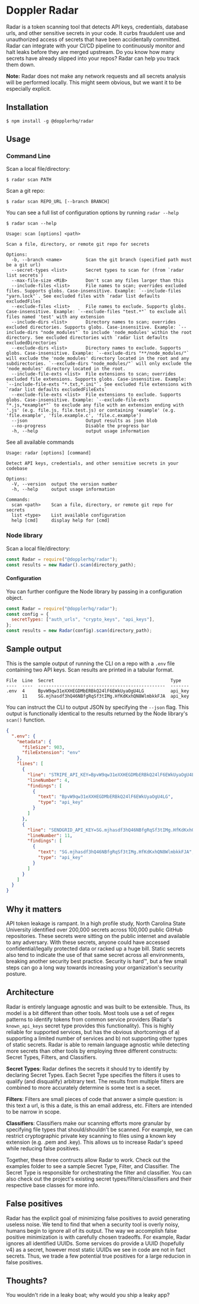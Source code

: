 # Doppler Radar

Radar is a token scanning tool that detects API keys, credentials, database urls, and other sensitive secrets in your code. It curbs fraudulent use and unauthorized access of secrets that have been accidentally committed. Radar can integrate with your CI/CD pipeline to continuously monitor and halt leaks before they are merged upstream. Do you know how many secrets have already slipped into your repos? Radar can help you track them down.

**Note:** Radar does not make any network requests and all secrets analysis will be performed locally. This might seem obvious, but we want it to be especially explicit.

## Installation

```
$ npm install -g @dopplerhq/radar
```

## Usage

### Command Line

Scan a local file/directory:
```
$ radar scan PATH
```

Scan a git repo:
```
$ radar scan REPO_URL [--branch BRANCH]
```

You can see a full list of configuration options by running `radar --help`
```
$ radar scan --help

Usage: scan [options] <path>

Scan a file, directory, or remote git repo for secrets

Options:
  -b, --branch <name>         Scan the git branch (specified path must be a git url)
  --secret-types <list>       Secret types to scan for (from `radar list secrets`)
  --max-file-size <MiB>       Don't scan any files larger than this
  --include-files <list>      File names to scan; overrides excluded files. Supports globs. Case-insensitive. Example: `--include-files "yarn.lock"`. See excluded files with `radar list defaults excludedFiles`
  --exclude-files <list>      File names to exclude. Supports globs. Case-insensitive. Example: `--exclude-files "test.*"` to exclude all files named 'test' with any extension
  --include-dirs <list>       Directory names to scan; overrides excluded directories. Supports globs. Case-insensitive. Example: `--include-dirs "node_modules"` to include 'node_modules' within the root directory. See excluded directories with `radar list defaults excludedDirectories`
  --exclude-dirs <list>       Directory names to exclude. Supports globs. Case-insensitive. Example: `--exclude-dirs "**/node_modules/"` will exclude the 'node_modules' directory located in the root and any subdirectories. `--exclude-dirs "node_modules/"` will only exclude the 'node_modules' directory located in the root.
  --include-file-exts <list>  File extensions to scan; overrides excluded file extensions. Supports globs. Case-insensitive. Example: `--include-file-exts "*.txt,*.ini"`. See excluded file extensions with `radar list defaults excludedFileExts`
  --exclude-file-exts <list>  File extensions to exclude. Supports globs. Case-insensitive. Example: `--exclude-file-exts "*.js,*example*"` to exclude any file with an extension ending with '.js' (e.g. file.js, file.test.js) or containing 'example' (e.g. 'file.example', 'file.example.c', 'file.c.example')
  --json                      Output results as json blob
  --no-progress               Disable the progress bar
  -h, --help                  output usage information
```

See all available commands
```
Usage: radar [options] [command]

Detect API keys, credentials, and other sensitive secrets in your codebase

Options:
  -V, --version  output the version number
  -h, --help     output usage information

Commands:
  scan <path>    Scan a file, directory, or remote git repo for secrets
  list <type>    List available configuration
  help [cmd]     display help for [cmd]
```

### Node library

Scan a local file/directory:

``` js
const Radar = require("@dopplerhq/radar");
const results = new Radar().scan(directory_path);
```

#### Configuration

You can further configure the Node library by passing in a configuration object.

``` js
const Radar = require("@dopplerhq/radar");
const config = {
  secretTypes: ["auth_urls", "crypto_keys", "api_keys"],
};
const results = new Radar(config).scan(directory_path);
```

## Sample output

This is the sample output of running the CLI on a repo with a `.env` file containing two API keys. Scan results are printed in a tabular format.

```
File  Line  Secret                                            Type
----  ----  ------------------------------------------------  -------
.env  4     BpvW9qw31eXXHEGDMbERBkQ24lF6EWkUyaOgU4LG          api_key
      11    SG.mjhasdf3hQ46NBfgRqSf3tIMg.HfKdKxhQN8WlmbkkFJA  api_key
```

You can instruct the CLI to output JSON by specifying the `--json` flag. This output is functionally identical to the results returned by the Node library's `scan()` function.

```json
{
  ".env": {
    "metadata": {
      "fileSize": 903,
      "fileExtension": "env"
    },
    "lines": [
      {
        "line": "STRIPE_API_KEY=BpvW9qw31eXXHEGDMbERBkQ24lF6EWkUyaOgU4LG",
        "lineNumber": 4,
        "findings": [
          {
            "text": "BpvW9qw31eXXHEGDMbERBkQ24lF6EWkUyaOgU4LG",
            "type": "api_key"
          }
        ]
      },
      {
        "line": "SENDGRID_API_KEY=SG.mjhasdf3hQ46NBfgRqSf3tIMg.HfKdKxhQN8WlmbkkFJA",
        "lineNumber": 11,
        "findings": [
          {
            "text": "SG.mjhasdf3hQ46NBfgRqSf3tIMg.HfKdKxhQN8WlmbkkFJA",
            "type": "api_key"
          }
        ]
      }
    ]
  }
}
```

## Why it matters
API token leakage is rampant. In a high profile study, North Carolina State University identified over 200,000 secrets across 100,000 public GitHub repositories. These secrets were sitting on the public internet and available to any adversary. With these secrets, anyone could have accessed confidential/legally protected data or racked up a huge bill. Static secrets also tend to indicate the use of that same secret across all environments, breaking another security best practice. Security is hard™, but a few small steps can go a long way towards increasing your organization's security posture.

## Architecture

Radar is entirely language agnostic and was built to be extensible. Thus, its model is a bit different than other tools. Most tools use a set of regex patterns to identify tokens from common service providers (Radar's `known_api_keys` secret type provides this functionality). This is highly reliable for supported services, but has the obvious shortcomings of a) supporting a limited number of services and b) not supporting other types of static secrets. Radar is able to remain language agnostic while detecting more secrets than other tools by employing three different constructs: Secret Types, Filters, and Classifiers.

**Secret Types**: Radar defines the secrets it should try to identify by declaring Secret Types. Each Secret Type specifies the filters it uses to qualify (and disqualify) arbitrary text. The results from multiple filters are combined to more accurately determine is some text is a secet.

**Filters**: Filters are small pieces of code that answer a simple question: is this text a url, is this a date, is this an email address, etc. Filters are intended to be narrow in scope.

**Classifiers**: Classifiers make our scanning efforts more granular by specifying file types that should/shouldn't be scanned. For example, we can restrict cryptographic private key scanning to files using a known key extension (e.g. .pem and .key). This allows us to increase Radar's speed while reducing false positives.

Together, these three contructs allow Radar to work. Check out the examples folder to see a sample Secret Type, Filter, and Classifier. The Secret Type is responsible for orchestrating the filter and classifier. You can also check out the project's existing secret types/filters/classifiers and their respective base classes for more info.

## False positives

Radar has the explicit goal of minimizing false positives to avoid generating useless noise. We tend to find that when a security tool is overly noisy, humans begin to ignore all of its output. The way we accomplish false positive minimization is with carefully chosen tradeoffs. For example, Radar ignores all identified UUIDs. Some services do provide a UUID (hopefully v4) as a secret, however most static UUIDs we see in code are not in fact secrets. Thus, we trade a few potential true positives for a large reducion in false positives.

## Thoughts?
You wouldn't ride in a leaky boat; why would you ship a leaky app?
